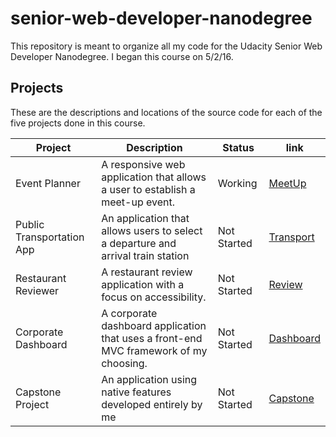 # senior-web-developer-nanodegree

This repository is meant to organize all my code for the Udacity Senior Web Developer Nanodegree. I began this course on 5/2/16.

## Projects

These are the descriptions and locations of the source code for each of the five projects done in this course.

Project                   | Description                                                                           | Status      | link
------------------------- | ------------------------------------------------------------------------------------- | ----------- | --------------------------------
Event Planner             | A responsive web application that allows a user to establish a meet-up event.         | Working     | [MeetUp](/Projects/MeetUp)
Public Transportation App | An application that allows users to select a departure and arrival train station      | Not Started | [Transport](/Projects/Transport)
Restaurant Reviewer       | A restaurant review application with a focus on accessibility.                        | Not Started | [Review](/Projects/Review)
Corporate Dashboard       | A corporate dashboard application that uses a front-end MVC framework of my choosing. | Not Started | [Dashboard](/Projects/Dashboard)
Capstone Project          | An application using native features developed entirely by me                         | Not Started | [Capstone](/Projects/Capstone)
